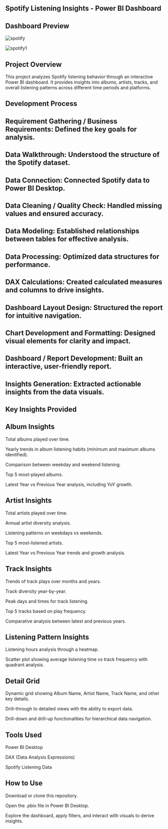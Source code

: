 ## Spotify Listening Insights - Power BI Dashboard

## Dashboard Preview
![spotify](https://github.com/user-attachments/assets/782a72d8-799c-46fa-846e-d233f74a18bc)

![spotify1](https://github.com/user-attachments/assets/6a5fda5b-b0f9-42a7-88fa-32e6d0c0fecc)



## Project Overview

This project analyzes Spotify listening behavior through an interactive Power BI dashboard. It provides insights into albums, artists, tracks, and overall listening patterns across different time periods and platforms.

## Development Process

## Requirement Gathering / Business Requirements: Defined the key goals for analysis.

## Data Walkthrough: Understood the structure of the Spotify dataset.

## Data Connection: Connected Spotify data to Power BI Desktop.

## Data Cleaning / Quality Check: Handled missing values and ensured accuracy.

## Data Modeling: Established relationships between tables for effective analysis.

## Data Processing: Optimized data structures for performance.

## DAX Calculations: Created calculated measures and columns to drive insights.

## Dashboard Layout Design: Structured the report for intuitive navigation.

## Chart Development and Formatting: Designed visual elements for clarity and impact.

## Dashboard / Report Development: Built an interactive, user-friendly report.

## Insights Generation: Extracted actionable insights from the data visuals.

## Key Insights Provided

## Album Insights

Total albums played over time.

Yearly trends in album listening habits (minimum and maximum albums identified).

Comparison between weekday and weekend listening.

Top 5 most-played albums.

Latest Year vs Previous Year analysis, including YoY growth.

## Artist Insights

Total artists played over time.

Annual artist diversity analysis.

Listening patterns on weekdays vs weekends.

Top 5 most-listened artists.

Latest Year vs Previous Year trends and growth analysis.

## Track Insights

Trends of track plays over months and years.

Track diversity year-by-year.

Peak days and times for track listening.

Top 5 tracks based on play frequency.

Comparative analysis between latest and previous years.

## Listening Pattern Insights

Listening hours analysis through a heatmap.

Scatter plot showing average listening time vs track frequency with quadrant analysis.

## Detail Grid

Dynamic grid showing Album Name, Artist Name, Track Name, and other key details.

Drill-through to detailed views with the ability to export data.

Drill-down and drill-up functionalities for hierarchical data navigation.

## Tools Used

Power BI Desktop

DAX (Data Analysis Expressions)

Spotify Listening Data

## How to Use

Download or clone this repository.

Open the .pbix file in Power BI Desktop.

Explore the dashboard, apply filters, and interact with visuals to derive insights.

